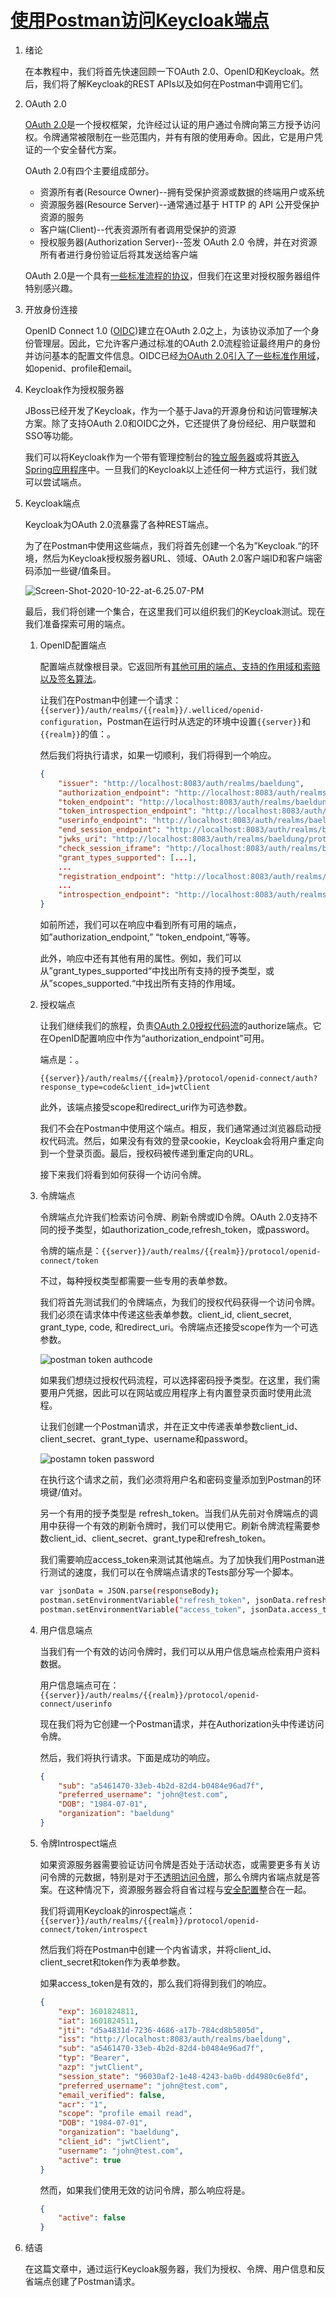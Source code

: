 # [使用Postman访问Keycloak端点](https://www.baeldung.com/postman-keycloak-endpoints)

1. 绪论

    在本教程中，我们将首先快速回顾一下OAuth 2.0、OpenID和Keycloak。然后，我们将了解Keycloak的REST APIs以及如何在Postman中调用它们。

2. OAuth 2.0

    [OAuth 2.0](https://tools.ietf.org/html/rfc6749)是一个授权框架，允许经过认证的用户通过令牌向第三方授予访问权。令牌通常被限制在一些范围内，并有有限的使用寿命。因此，它是用户凭证的一个安全替代方案。

    OAuth 2.0有四个主要组成部分。

    - 资源所有者(Resource Owner)--拥有受保护资源或数据的终端用户或系统
    - 资源服务器(Resource Server)--通常通过基于 HTTP 的 API 公开受保护资源的服务
    - 客户端(Client)--代表资源所有者调用受保护的资源
    - 授权服务器(Authorization Server)--签发 OAuth 2.0 令牌，并在对资源所有者进行身份验证后将其发送给客户端

    OAuth 2.0是一个具有[一些标准流程的协议](https://auth0.com/docs/protocols/protocol-oauth2)，但我们在这里对授权服务器组件特别感兴趣。

3. 开放身份连接

    OpenID Connect 1.0 ([OIDC](https://openid.net/connect/))建立在OAuth 2.0之上，为该协议添加了一个身份管理层。因此，它允许客户通过标准的OAuth 2.0流程验证最终用户的身份并访问基本的配置文件信息。OIDC已经[为OAuth 2.0引入了一些标准作用域](https://www.baeldung.com/spring-security-openid-connect)，如openid、profile和email。

4. Keycloak作为授权服务器

    JBoss已经开发了Keycloak，作为一个基于Java的开源身份和访问管理解决方案。除了支持OAuth 2.0和OIDC之外，它还提供了身份经纪、用户联盟和SSO等功能。

    我们可以将Keycloak作为一个带有管理控制台的[独立服务器](https://www.baeldung.com/spring-boot-keycloak)或将其[嵌入Spring应用程序](https://www.baeldung.com/keycloak-embedded-in-spring-boot-app)中。一旦我们的Keycloak以上述任何一种方式运行，我们就可以尝试端点。

5. Keycloak端点

    Keycloak为OAuth 2.0流暴露了各种REST端点。

    为了在Postman中使用这些端点，我们将首先创建一个名为”Keycloak.“的环境，然后为Keycloak授权服务器URL、领域、OAuth 2.0客户端ID和客户端密码添加一些键/值条目。

    ![Screen-Shot-2020-10-22-at-6.25.07-PM](pic/Screen-Shot-2020-10-22-at-6.webp)

    最后，我们将创建一个集合，在这里我们可以组织我们的Keycloak测试。现在我们准备探索可用的端点。

    1. OpenID配置端点

        配置端点就像根目录。它返回所有[其他可用的端点、支持的作用域和索赔以及签名算法](https://www.baeldung.com/spring-security-openid-connect)。

        让我们在Postman中创建一个请求：`{{server}}/auth/realms/{{realm}}/.welliced/openid-configuration`，Postman在运行时从选定的环境中设置`{{server}}`和`{{realm}}`的值：。

        然后我们将执行请求，如果一切顺利，我们将得到一个响应。

        ```json
        {
            "issuer": "http://localhost:8083/auth/realms/baeldung",
            "authorization_endpoint": "http://localhost:8083/auth/realms/baeldung/protocol/openid-connect/auth",
            "token_endpoint": "http://localhost:8083/auth/realms/baeldung/protocol/openid-connect/token",
            "token_introspection_endpoint": "http://localhost:8083/auth/realms/baeldung/protocol/openid-connect/token/introspect",
            "userinfo_endpoint": "http://localhost:8083/auth/realms/baeldung/protocol/openid-connect/userinfo",
            "end_session_endpoint": "http://localhost:8083/auth/realms/baeldung/protocol/openid-connect/logout",
            "jwks_uri": "http://localhost:8083/auth/realms/baeldung/protocol/openid-connect/certs",
            "check_session_iframe": "http://localhost:8083/auth/realms/baeldung/protocol/openid-connect/login-status-iframe.html",
            "grant_types_supported": [...],
            ...
            "registration_endpoint": "http://localhost:8083/auth/realms/baeldung/clients-registrations/openid-connect",
            ...
            "introspection_endpoint": "http://localhost:8083/auth/realms/baeldung/protocol/openid-connect/token/introspect"
        }
        ```

        如前所述，我们可以在响应中看到所有可用的端点，如”authorization_endpoint,” “token_endpoint,“等等。

        此外，响应中还有其他有用的属性。例如，我们可以从”grant_types_supported“中找出所有支持的授予类型，或从”scopes_supported.“中找出所有支持的作用域。

    2. 授权端点

        让我们继续我们的旅程，负责[OAuth 2.0授权代码流](https://auth0.com/docs/flows/authorization-code-flow)的authorize端点。它在OpenID配置响应中作为“authorization_endpoint”可用。

        端点是：。

        `{{server}}/auth/realms/{{realm}}/protocol/openid-connect/auth?response_type=code&client_id=jwtClient`

        此外，该端点接受scope和redirect_uri作为可选参数。

        我们不会在Postman中使用这个端点。相反，我们通常通过浏览器启动授权代码流。然后，如果没有有效的登录cookie，Keycloak会将用户重定向到一个登录页面。最后，授权码被传递到重定向的URL。

        接下来我们将看到如何获得一个访问令牌。

    3. 令牌端点

        令牌端点允许我们检索访问令牌、刷新令牌或ID令牌。OAuth 2.0支持不同的授予类型，如authorization_code,refresh_token，或password。

        令牌的端点是：`{{server}}/auth/realms/{{realm}}/protocol/openid-connect/token`

        不过，每种授权类型都需要一些专用的表单参数。

        我们将首先测试我们的令牌端点，为我们的授权代码获得一个访问令牌。我们必须在请求体中传递这些表单参数。client_id, client_secret, grant_type, code, 和redirect_uri。令牌端点还接受scope作为一个可选参数。

        ![postman token authcode](pic/postman-token-authcode-1024x383.webp)

        如果我们想绕过授权代码流程，可以选择密码授予类型。在这里，我们需要用户凭据，因此可以在网站或应用程序上有内置登录页面时使用此流程。

        让我们创建一个Postman请求，并在正文中传递表单参数client_id、client_secret、grant_type、username和password。

        ![postamn token password](pic/postamn-token-password-1024x379.webp)

        在执行这个请求之前，我们必须将用户名和密码变量添加到Postman的环境键/值对。

        另一个有用的授予类型是 refresh_token。当我们从先前对令牌端点的调用中获得一个有效的刷新令牌时，我们可以使用它。刷新令牌流程需要参数client_id、client_secret、grant_type和refresh_token。

        我们需要响应access_token来测试其他端点。为了加快我们用Postman进行测试的速度，我们可以在令牌端点请求的Tests部分写一个脚本。

        ```sh
        var jsonData = JSON.parse(responseBody);
        postman.setEnvironmentVariable("refresh_token", jsonData.refresh_token);
        postman.setEnvironmentVariable("access_token", jsonData.access_token);
        ```

    4. 用户信息端点

        当我们有一个有效的访问令牌时，我们可以从用户信息端点检索用户资料数据。

        用户信息端点可在：`{{server}}/auth/realms/{{realm}}/protocol/openid-connect/userinfo`

        现在我们将为它创建一个Postman请求，并在Authorization头中传递访问令牌。

        然后，我们将执行请求。下面是成功的响应。

        ```json
        {
            "sub": "a5461470-33eb-4b2d-82d4-b0484e96ad7f",
            "preferred_username": "john@test.com",
            "DOB": "1984-07-01",
            "organization": "baeldung"
        }
        ```

    5. 令牌Introspect端点

        如果资源服务器需要验证访问令牌是否处于活动状态，或需要更多有关访问令牌的元数据，特别是对于[不透明访问令牌](https://auth0.com/docs/tokens/access-tokens)，那么令牌内省端点就是答案。在这种情况下，资源服务器会将自省过程与[安全配置](https://www.baeldung.com/spring-security-oauth-resource-server)整合在一起。

        我们将调用Keycloak的inrospect端点：`{{server}}/auth/realms/{{realm}}/protocol/openid-connect/token/introspect`

        然后我们将在Postman中创建一个内省请求，并将client_id、client_secret和token作为表单参数。

        如果access_token是有效的，那么我们将得到我们的响应。

        ```json
        {
            "exp": 1601824811,
            "iat": 1601824511,
            "jti": "d5a4831d-7236-4686-a17b-784cd8b5805d",
            "iss": "http://localhost:8083/auth/realms/baeldung",
            "sub": "a5461470-33eb-4b2d-82d4-b0484e96ad7f",
            "typ": "Bearer",
            "azp": "jwtClient",
            "session_state": "96030af2-1e48-4243-ba0b-dd4980c6e8fd",
            "preferred_username": "john@test.com",
            "email_verified": false,
            "acr": "1",
            "scope": "profile email read",
            "DOB": "1984-07-01",
            "organization": "baeldung",
            "client_id": "jwtClient",
            "username": "john@test.com",
            "active": true
        }
        ```

        然而，如果我们使用无效的访问令牌，那么响应将是。

        ```json
        {
            "active": false
        }
        ```

6. 结语

    在这篇文章中，通过运行Keycloak服务器，我们为授权、令牌、用户信息和反省端点创建了Postman请求。
